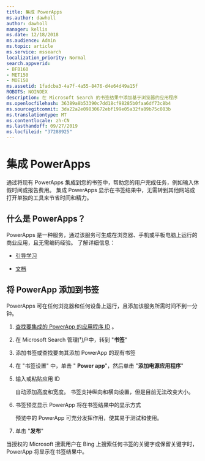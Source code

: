 ```yaml
---
title: 集成 PowerApps
ms.author: dawholl
author: dawholl
manager: kellis
ms.date: 12/18/2018
ms.audience: Admin
ms.topic: article
ms.service: mssearch
localization_priority: Normal
search.appverid:
- BFB160
- MET150
- MOE150
ms.assetid: 1fadcba3-4a7f-4a55-8476-d4e64d49a15f
ROBOTS: NOINDEX
description: 在 Microsoft Search 的书签结果中添加基于浏览器的应用程序
ms.openlocfilehash: 36389a8b53390c7dd18cf98285b0faa6df73c8b4
ms.sourcegitcommit: 3da22a2e09830672ebf199e05a32fa89b75c083b
ms.translationtype: MT
ms.contentlocale: zh-CN
ms.lasthandoff: 09/27/2019
ms.locfileid: "37288925"
---
```

# <a name="integrate-powerapps"></a>集成 PowerApps
   
通过将现有 PowerApps 集成到您的书签中，帮助您的用户完成任务，例如输入休假时间或报告费用。 集成 PowerApps 显示在书签结果中，无需转到其他网站或打开单独的工具来节省时间和精力。
  
## <a name="what-are-powerapps"></a>什么是 PowerApps？

PowerApps 是一种服务，通过该服务可生成在浏览器、手机或平板电脑上运行的商业应用，且无需编码经验。 了解详细信息：
  
- 
  [引导学习](https://docs.microsoft.com/learn/browse/?products=powerapps)
    
- [文档](https://docs.microsoft.com/powerapps/)
    
## <a name="add-a-powerapp-to-a-bookmark"></a>将 PowerApp 添加到书签

PowerApps 可在任何浏览器和任何设备上运行，且添加该服务所需时间不到一分钟。
  
1. [查找要集成的 PowerApp 的应用程序 ID](https://docs.microsoft.com/powerapps/maker/canvas-apps/get-sessionid#get-an-app-id) 。
    
2. 在 Microsoft Search 管理门户中，转到 "**书签**"
    
3. 添加书签或查找要向其添加 PowerApp 的现有书签
    
4. 在 "书签设置" 中，单击 " **Power app**"，然后单击 "**添加电源应用程序**"
    
5. 输入或粘贴应用 ID
    
    自动添加高度和宽度。 书签支持纵向和横向设置，但是目前无法改变大小。
    
6. 书签预览显示 PowerApp 将在书签结果中的显示方式
    
    预览中的 PowerApp 可充分发挥作用，使其易于测试和使用。
    
7. 单击 "**发布**"
    
当授权的 Microsoft 搜索用户在 Bing 上搜索任何书签的关键字或保留关键字时，PowerApp 将显示在书签结果中。
